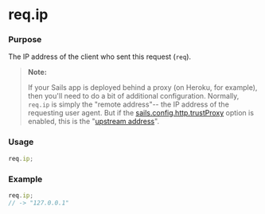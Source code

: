 # req.ip
### Purpose
The IP address of the client who sent this request (`req`).

> **Note:**
>
> If your Sails app is deployed behind a proxy (on Heroku, for example), then you'll need to do a bit of additional configuration.  Normally, `req.ip` is simply the "remote address"-- the IP address of the requesting user agent.  But if the [sails.config.http.trustProxy](http://sailsjs.com/documentation/reference/configuration/sails-config-http) option is enabled, this is the "[upstream address](https://en.wikipedia.org/wiki/X-Forwarded-For)".

### Usage
```javascript
req.ip;
```

### Example
```javascript
req.ip;
// -> "127.0.0.1"
```



<docmeta name="displayName" value="req.ip">
<docmeta name="pageType" value="property">
